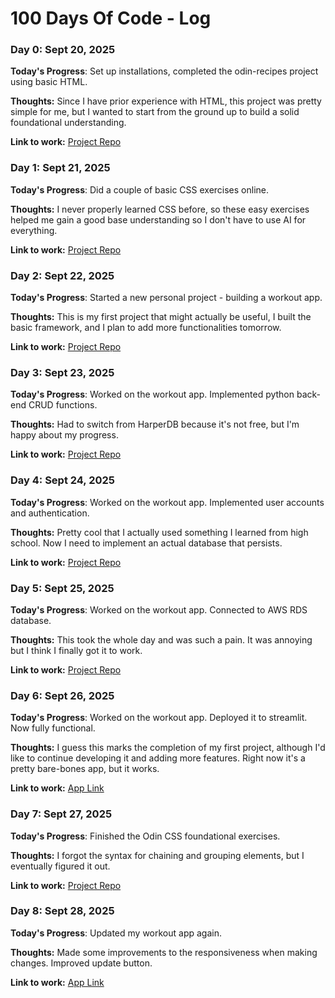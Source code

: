 # 100 Days Of Code - Log

### Day 0: Sept 20, 2025

**Today's Progress**: Set up installations, completed the odin-recipes project using basic HTML.

**Thoughts:** Since I have prior experience with HTML, this project was pretty simple for me, but I wanted to start from the ground up to build a solid foundational understanding.

**Link to work:** [Project Repo](https://github.com/LeonHan2007/odin-recipes)

### Day 1: Sept 21, 2025

**Today's Progress**: Did a couple of basic CSS exercises online.

**Thoughts:** I never properly learned CSS before, so these easy exercises helped me gain a good base understanding so I don't have to use AI for everything.

**Link to work:** [Project Repo](https://github.com/LeonHan2007/css-exercises)

### Day 2: Sept 22, 2025

**Today's Progress**: Started a new personal project - building a workout app.

**Thoughts:** This is my first project that might actually be useful, I built the basic framework, and I plan to add more functionalities tomorrow.

**Link to work:** [Project Repo](https://github.com/LeonHan2007/Workout-App)

### Day 3: Sept 23, 2025

**Today's Progress**: Worked on the workout app. Implemented python back-end CRUD functions. 

**Thoughts:** Had to switch from HarperDB because it's not free, but I'm happy about my progress.

**Link to work:** [Project Repo](https://github.com/LeonHan2007/Workout-App)

### Day 4: Sept 24, 2025

**Today's Progress**: Worked on the workout app. Implemented user accounts and authentication.

**Thoughts:** Pretty cool that I actually used something I learned from high school. Now I need to implement an actual database that persists. 

**Link to work:** [Project Repo](https://github.com/LeonHan2007/Workout-App)

### Day 5: Sept 25, 2025

**Today's Progress**: Worked on the workout app. Connected to AWS RDS database.

**Thoughts:** This took the whole day and was such a pain. It was annoying but I think I finally got it to work.

**Link to work:** [Project Repo](https://github.com/LeonHan2007/Workout-App)

### Day 6: Sept 26, 2025

**Today's Progress**: Worked on the workout app. Deployed it to streamlit. Now fully functional.

**Thoughts:** I guess this marks the completion of my first project, although I'd like to continue developing it and adding more features. Right now it's a pretty bare-bones app, but it works.

**Link to work:** [App Link](https://skibfit.streamlit.app)

### Day 7: Sept 27, 2025

**Today's Progress**: Finished the Odin CSS foundational exercises.

**Thoughts:** I forgot the syntax for chaining and grouping elements, but I eventually figured it out.

**Link to work:** [Project Repo](https://github.com/LeonHan2007/css-exercises)

### Day 8: Sept 28, 2025

**Today's Progress**: Updated my workout app again.

**Thoughts:** Made some improvements to the responsiveness when making changes. Improved update button.

**Link to work:** [App Link](https://skibfit.streamlit.app)

